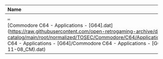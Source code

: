 |Name|Size|
|:---|---:|
|[..](../index.html)|DIR|
|[Commodore C64 - Applications - [G64].dat](https://raw.githubusercontent.com/open-retrogaming-archive/dat-catalog/main/root/normalized/TOSEC/Commodore/C64/Applications/[G64]/Commodore C64 - Applications - [G64]/Commodore C64 - Applications - [G64] (TOSEC-v2022-11-08_CM).dat)|166589|
